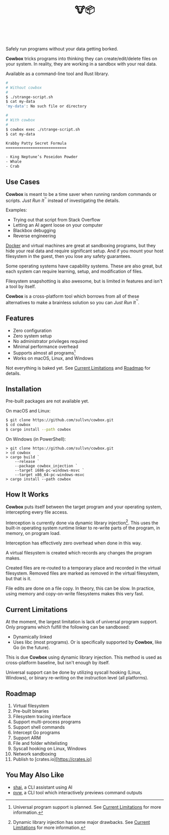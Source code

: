 <h1>
  <div align="center">
    <br />
    <br />
    🐮📦
    <br />
    <br />
    &nbsp;
  </div>
</h1>

Safely run programs without your data
getting borked.

**Cowbox** tricks programs into thinking
they can create/edit/delete files on your
system. In reality, they are working in
a sandbox with your real data.

Available as a command-line tool and Rust
library.

```sh
#
# Without cowbox
#
$ ./strange-script.sh
$ cat my-data
'my-data': No such file or directory

#
# With cowbox
#
$ cowbox exec ./strange-script.sh
$ cat my-data

Krabby Patty Secret Formula
===========================

- King Neptune’s Poseidon Powder
- Whale
- Crab
```


## Use Cases

**Cowbox** is meant to be a time saver when
running random commands or scripts. *Just Run
It*<sup>:tm:</sup> instead of investigating
the details.

Examples:

- Trying out that script from Stack Overflow
- Letting an AI agent loose on your computer
- Blackbox debugging
- Reverse engineering

[Docker][0] and virtual machines are great at
sandboxing programs, but they hide your real
data and require significant setup. And if
you mount your host filesystem in the guest,
then you lose any safety guarantees.

Some operating systems have capability
systems. These are also great, but each
system can require learning, setup, and
modification of files.

Filesystem snapshotting is also awesome,
but is limited in features and isn't a tool
by itself.
 
**Cowbox** is a cross-platform tool which
borrows from all of these alternatives to
make a brainless solution so you can
*Just Run It*<sup>:tm:</sup>.

## Features

- Zero configuration
- Zero system setup
- No administrator privileges required
- Minimal performance overhead
- Supports almost all programs[^1]
- Works on macOS, Linux, and Windows

Not everything is baked yet. See
[Current Limitations](#current-limitations)
and [Roadmap](#roadmap) for details.


## Installation

Pre-built packages are not available yet.

On macOS and Linux:

```sh
$ git clone https://github.com/sullvn/cowbox.git
$ cd cowbox
$ cargo install --path cowbox
```

On Windows (in PowerShell):

```pwsh
> git clone https://github.com/sullvn/cowbox.git
> cd cowbox
> cargo build `
    --release `
    --package cowbox_injection `
    --target i686-pc-windows-msvc `
    --target x86_64-pc-windows-msvc
> cargo install --path cowbox
```


## How It Works

**Cowbox** puts itself between the target
program and your operating system,
intercepting every file access.

Interception is currently done via
dynamic library injection[^2]. This uses the
built-in operating system runtime linker to
re-write parts of the program, in memory, on
program load.

Interception has effectively zero overhead
when done in this way.

A virtual filesystem is created which
records any changes the program makes.

Created files are re-routed to a temporary
place and recorded in the virtual filesystem.
Removed files are marked as removed in the
virtual filesystem, but that is it.

File edits are done on a file copy. In
theory, this can be slow. In practice,
using memory and copy-on-write filesystems
makes this very fast.


## Current Limitations

At the moment, the largest limitation is
lack of universal program support. Only
programs which fulfill the following can be
sandboxed:

- Dynamically linked
- Uses libc (most programs). Or is
  specifically supported by **Cowbox**,
  like Go (in the future).

This is due **Cowbox** using dynamic library
injection. This method is used as
cross-platform baseline, but isn't enough
by itself.

Universal support can be done by utilizing
syscall hooking (Linux, Windows), or binary
re-writing on the instruction level (all
platforms).


## Roadmap

1. Virtual filesystem
2. Pre-built binaries
3. Filesystem tracing interface
4. Support multi-process programs
5. Support shell commands
6. Intercept Go programs
7. Support ARM
8. File and folder whitelisting
9. Syscall hooking on Linux, Windows
10. Network sandboxing
11. Publish to [crates.io][https://crates.io]

## You May Also Like

- [shai][1], a CLI assistant using AI
- [pvw][2], a CLI tool which interactively
  previews command outputs


[^1]: Universal program support is planned.
      See [Current Limitations](#current-limitations)
      for more information.
[^2]: Dynamic library injection has some
      major drawbacks. See
      [Current Limitations](#current-limitations)
      for more information.

[0]: https://www.docker.com
[1]: https://github.com/sullvn/shai
[2]: https://github.com/sullvn/pvw
